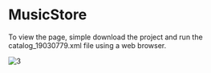# MusicStore

To view the page, simple download the project and run the catalog_19030779.xml file using a web browser.

![3](https://user-images.githubusercontent.com/43653409/127758552-c9485883-7e20-4d63-aa0a-63a90deb9d18.jpg)
